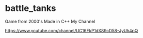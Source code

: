 # battle_tanks
Game from 2000's Made in C++
My Channel



https://www.youtube.com/channel/UC16FkP1dX89cD58-JyUh4pQ
